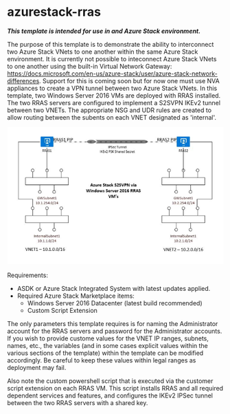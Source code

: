 # azurestack-rras

***This template is intended for use in and Azure Stack environment.***

The purpose of this template is to demonstrate the ability to interconnect two Azure Stack VNets to one another within the same Azure Stack environment.  It is currently not possible to inteconnect Azure Stack VNets to one another using the built-in Virtual Network Gateway:  https://docs.microsoft.com/en-us/azure-stack/user/azure-stack-network-differences.  Support for this is coming soon but for now one must use NVA appliances to create a VPN tunnel between two Azure Stack VNets.  In this template, two Windows Server 2016 VMs are deployed with RRAS installed.  The two RRAS servers are configured to implement a S2SVPN IKEv2 tunnel between two VNETs.  The appropriate NSG and UDR rules are created to allow routing between the subents on each VNET designated as 'internal'.  

![alt text](https://github.com/kevinsul/azurestack-rras/blob/master/stack-rras1.JPG)

Requirements:

- ASDK or Azure Stack Integrated System with latest updates applied.
- Required Azure Stack Marketplace items:
    -  Windows Server 2016 Datacenter (latest build recommended)
    -  Custom Script Extension
    
The only parameters this template requires is for naming the Administrator account for the RRAS servers and password for the Administrator accounts.  If you wish to provide custome values for the VNET IP ranges, subnets, names, etc., the variables (and in some cases explicit values within the various sections of the template) within the template can be modified accordingly.  Be careful to keep these values within legal ranges as deployment may fail.

Also note the custom powershell script that is executed via the customer script extension on each RRAS VM.  This script installs RRAS and all required dependent services and features, and configures the IKEv2 IPSec tunnel between the two RRAS servers with a shared key.
